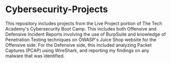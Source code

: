 # Cybersecurity-Projects
This repository includes projects from the Live Project portion of The Tech Academy's Cybersecurity Boot Camp.  This includes both Offensive and Defensive Incident Reports involving the use of BurpSuite and knowledge of Penetration Testing techniques on OWASP's Juice Shop website for the Offensive side.  For the Defensive side, this included analyzing Packet Captures (PCAP) using WireShark, and reporting my findings on any malware that was identified.


